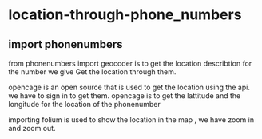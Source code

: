 # location-through-phone_numbers

import phonenumbers
-------------------------------------
from phonenumbers import geocoder is to get the location describtion for the number we give Get the location through them.

opencage is an open source that is used to get the location using the api. we have to sign in to get them.
opencage is to get the lattitude and the longitude for the location of the phonenumber
 
 importing folium is used to show the location in the map , we have zoom in and zoom out.
 


